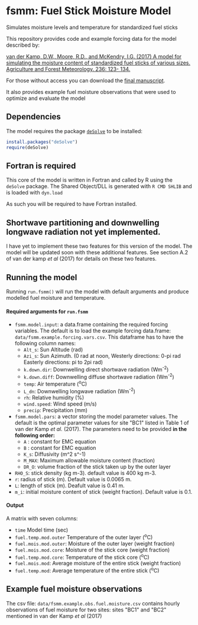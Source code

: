 # fsmm: Fuel Stick Moisture Model
Simulates moisture levels and temperature for standardized fuel sticks

This repository provides code and example forcing data for the model described by: 

[van der Kamp, D.W., Moore, R.D., and McKendry, I.G. (2017) A model for simulating the moisture
content of standardized fuel sticks of various sizes. Agriculture and Forest Meteorology. 236: 123-
134.](https://doi.org/10.1016/j.agrformet.2017.01.013)

For those without access you can download the [final manuscript](https://drive.google.com/file/d/1ILxx_vfGJNLtrObvQFuGoauspsppLOb9/view?usp=sharing).

It also provides example fuel moisture observations that were used to optimize and evaluate the model



## Dependencies
The model requires the package [`deSolve`](https://cran.r-project.org/web/packages/deSolve/index.html) to be installed:

```R
install.packages("deSolve")
require(deSolve)
```

## Fortran is required

This core of the model is written in Fortran and called by R using the `deSolve` package. The Shared Object/DLL is generated with `R CMD SHLIB` and is loaded with `dyn.load`

As such you will be required to have Fortran installed. 

## Shortwave partitioning and downwelling longwave radiation not yet implemented. 

I have yet to implement these two features for this version of the model. The model will be updated soon with these additional features. See section A.2 of van der kamp *et al* (2017) for details on these two features. 

## Running the model

Running `run.fsmm()` will run the model with default arguments and produce modelled fuel moisture and temperature. 

#### Required arguments for `run.fsmm`

  * `fsmm.model.input`: a data.frame containing the required forcing variables. The default is to load the example forcing data.frame: `data/fsmm.example.forcing.vars.csv`. This dataframe has to have the following column names:
    * `Alt_s`: Sun Altitude (rad)
    * `Azi_s`: Sun Azimuth. (0 rad at noon, Westerly directions: 0-pi rad Easterly directions: pi to 2pi rad)
    * `k.down.dir`: Downwelling direct shortwave radiation (Wm<sup>-2</sup>) 
    * `k.down.diff`: Downwelling diffuse shortwave radiation (Wm<sup>-2</sup>) 
    * `temp`: Air temperature (<sup>o</sup>C)
    * `L_dn`: Downwelling longwave radiation (Wm<sup>-2</sup>) 
    * `rh`: Relative humidity (%)
    * `wind.speed`: Wind speed (m/s)
    * `precip`: Precipitation (mm)
  * `fsmm.model.pars`: a vector storing the model parameter values. The default is the optimal parameter values for site "BC1" listed in Table 1 of van der Kamp *et al.* (2017). The parameters need to be provided **in the following order:**
    * `A` : constant for EMC equation
    * `B` : constant for EMC equation
    * `K_s`: Diffusivity (m^2 s^-1)
    * `M_MAX`: Maximum allowable moisture content (fraction)
    * `DR_O`: volume fraction of the stick taken up by the outer layer
  * `RHO_S`: stick density (kg m-3). default value is 400 kg m-3.
  * `r`: radius of stick (m). Default value is 0.0065 m.
  * `L`: length of stick (m). Deafult value is 0.41 m.
  * `m_i`: initial moisture content of stick (weight fraction). Default value is 0.1.

#### Output

A matrix with seven columns:
* `time` Model time (sec)       
* `fuel.temp.mod.outer` Temperature of the outer layer (<sup>o</sup>C)
* `fuel.mois.mod.outer`: Moisture of the outer layer (weight fraction)
* `fuel.mois.mod.core`: Moisture of the stick core (weight fraction)
* `fuel.temp.mod.core`: Temperature of the stick core (<sup>o</sup>C)
* `fuel.mois.mod`: Average moisture of the entire stick (weight fraction)     
* `fuel.temp.mod`: Average temperature of the entire stick (<sup>o</sup>C)

## Example fuel moisture observations

The csv file: `data/fsmm.example.obs.fuel.moisture.csv` contains hourly observations of fuel moisture for two sites: sites "BC1" and "BC2" mentioned in van der Kamp *et al* (2017)
